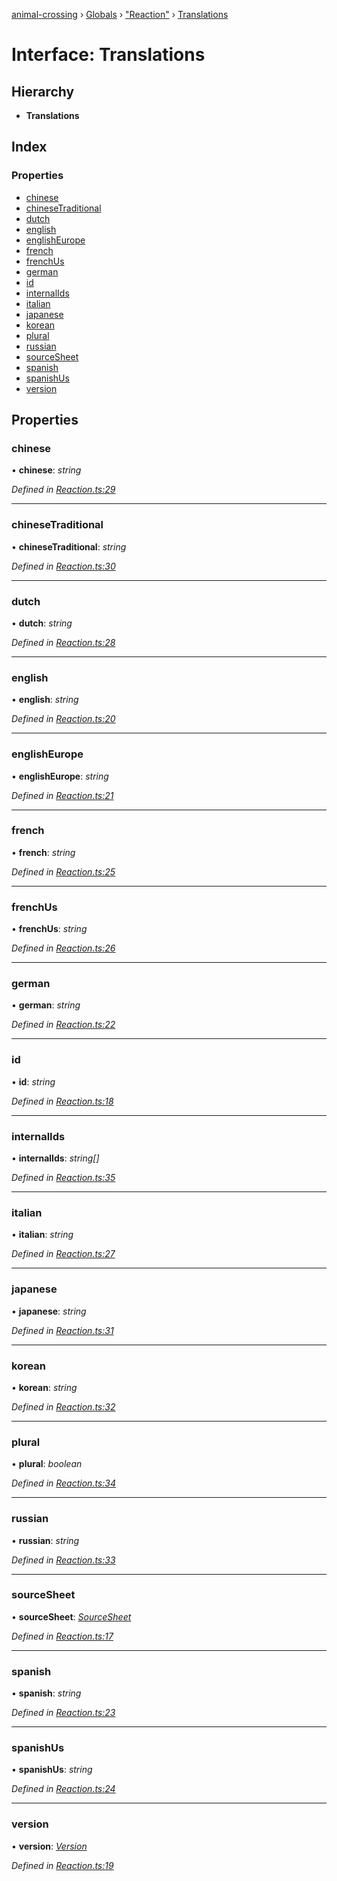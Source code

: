 [animal-crossing](../README.md) › [Globals](../globals.md) › ["Reaction"](../modules/_reaction_.md) › [Translations](_reaction_.translations.md)

# Interface: Translations

## Hierarchy

* **Translations**

## Index

### Properties

* [chinese](_reaction_.translations.md#chinese)
* [chineseTraditional](_reaction_.translations.md#chinesetraditional)
* [dutch](_reaction_.translations.md#dutch)
* [english](_reaction_.translations.md#english)
* [englishEurope](_reaction_.translations.md#englisheurope)
* [french](_reaction_.translations.md#french)
* [frenchUs](_reaction_.translations.md#frenchus)
* [german](_reaction_.translations.md#german)
* [id](_reaction_.translations.md#id)
* [internalIds](_reaction_.translations.md#internalids)
* [italian](_reaction_.translations.md#italian)
* [japanese](_reaction_.translations.md#japanese)
* [korean](_reaction_.translations.md#korean)
* [plural](_reaction_.translations.md#plural)
* [russian](_reaction_.translations.md#russian)
* [sourceSheet](_reaction_.translations.md#sourcesheet)
* [spanish](_reaction_.translations.md#spanish)
* [spanishUs](_reaction_.translations.md#spanishus)
* [version](_reaction_.translations.md#version)

## Properties

###  chinese

• **chinese**: *string*

*Defined in [Reaction.ts:29](https://github.com/Norviah/animal-crossing/blob/09a17bd/module/types/Reaction.ts#L29)*

___

###  chineseTraditional

• **chineseTraditional**: *string*

*Defined in [Reaction.ts:30](https://github.com/Norviah/animal-crossing/blob/09a17bd/module/types/Reaction.ts#L30)*

___

###  dutch

• **dutch**: *string*

*Defined in [Reaction.ts:28](https://github.com/Norviah/animal-crossing/blob/09a17bd/module/types/Reaction.ts#L28)*

___

###  english

• **english**: *string*

*Defined in [Reaction.ts:20](https://github.com/Norviah/animal-crossing/blob/09a17bd/module/types/Reaction.ts#L20)*

___

###  englishEurope

• **englishEurope**: *string*

*Defined in [Reaction.ts:21](https://github.com/Norviah/animal-crossing/blob/09a17bd/module/types/Reaction.ts#L21)*

___

###  french

• **french**: *string*

*Defined in [Reaction.ts:25](https://github.com/Norviah/animal-crossing/blob/09a17bd/module/types/Reaction.ts#L25)*

___

###  frenchUs

• **frenchUs**: *string*

*Defined in [Reaction.ts:26](https://github.com/Norviah/animal-crossing/blob/09a17bd/module/types/Reaction.ts#L26)*

___

###  german

• **german**: *string*

*Defined in [Reaction.ts:22](https://github.com/Norviah/animal-crossing/blob/09a17bd/module/types/Reaction.ts#L22)*

___

###  id

• **id**: *string*

*Defined in [Reaction.ts:18](https://github.com/Norviah/animal-crossing/blob/09a17bd/module/types/Reaction.ts#L18)*

___

###  internalIds

• **internalIds**: *string[]*

*Defined in [Reaction.ts:35](https://github.com/Norviah/animal-crossing/blob/09a17bd/module/types/Reaction.ts#L35)*

___

###  italian

• **italian**: *string*

*Defined in [Reaction.ts:27](https://github.com/Norviah/animal-crossing/blob/09a17bd/module/types/Reaction.ts#L27)*

___

###  japanese

• **japanese**: *string*

*Defined in [Reaction.ts:31](https://github.com/Norviah/animal-crossing/blob/09a17bd/module/types/Reaction.ts#L31)*

___

###  korean

• **korean**: *string*

*Defined in [Reaction.ts:32](https://github.com/Norviah/animal-crossing/blob/09a17bd/module/types/Reaction.ts#L32)*

___

###  plural

• **plural**: *boolean*

*Defined in [Reaction.ts:34](https://github.com/Norviah/animal-crossing/blob/09a17bd/module/types/Reaction.ts#L34)*

___

###  russian

• **russian**: *string*

*Defined in [Reaction.ts:33](https://github.com/Norviah/animal-crossing/blob/09a17bd/module/types/Reaction.ts#L33)*

___

###  sourceSheet

• **sourceSheet**: *[SourceSheet](../enums/_reaction_.sourcesheet.md)*

*Defined in [Reaction.ts:17](https://github.com/Norviah/animal-crossing/blob/09a17bd/module/types/Reaction.ts#L17)*

___

###  spanish

• **spanish**: *string*

*Defined in [Reaction.ts:23](https://github.com/Norviah/animal-crossing/blob/09a17bd/module/types/Reaction.ts#L23)*

___

###  spanishUs

• **spanishUs**: *string*

*Defined in [Reaction.ts:24](https://github.com/Norviah/animal-crossing/blob/09a17bd/module/types/Reaction.ts#L24)*

___

###  version

• **version**: *[Version](../enums/_reaction_.version.md)*

*Defined in [Reaction.ts:19](https://github.com/Norviah/animal-crossing/blob/09a17bd/module/types/Reaction.ts#L19)*
